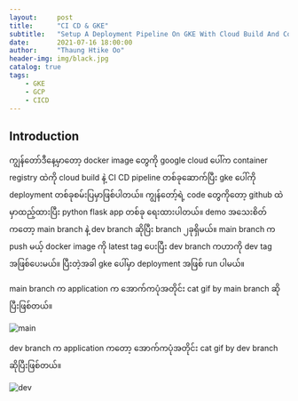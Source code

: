 ```yaml
---
layout:     post
title:      "CI CD & GKE"
subtitle:   "Setup A Deployment Pipeline On GKE With Cloud Build And Container Registry"
date:       2021-07-16 18:00:00
author:     "Thaung Htike Oo"
header-img: img/black.jpg
catalog: true
tags:
    - GKE
    - GCP
    - CICD
---    
```


<h2> Introduction </h2>

ကျွန်တော်ဒီနေ့မှာတော့ docker image တွေကို google cloud ပေါ်က container registry ထဲကို cloud build နဲ့ CI CD pipeline တစ်ခုဆောက်ပြီး gke ပေါ်ကို deployment တစ်ခုစမ်းပြမှာဖြစ်ပါတယ်။ ကျွန်တော့်ရဲ့ code တွေကိုတော့ github ထဲမှာထည့်ထားပြီး python flask app တစ်ခု ရေးထားပါတယ်။ demo အသေးစိတ်ကတော့ main branch နဲ့ dev branch ဆိုပြီး branch ၂ခုရှိမယ်။ main branch က push မယ့် docker image ကို latest tag ပေးပြီး dev branch ကဟာကို dev tag အဖြစ်ပေးမယ်။ ပြီးတဲ့အခါ gke ပေါ်မှာ deployment အဖြစ် run ပါမယ်။

main branch က application က အောက်ကပုံအတိုင်း cat gif by main branch ဆိုပြီးဖြစ်တယ်။

![main](https://raw.githubusercontent.com/thaunggyee/thaunggyee.github.io/master/img/main.png)

dev branch က application ကတော့ အောက်ကပုံအတိုင်း cat gif by dev branch ဆိုပြီးဖြစ်တယ်။

![dev](https://raw.githubusercontent.com/thaunggyee/thaunggyee.github.io/master/img/dev.png)
